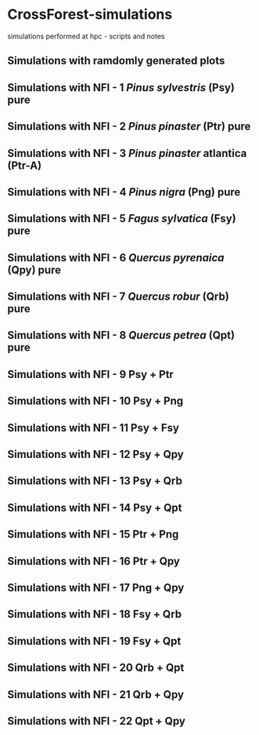 # CrossForest-simulations
simulations performed at hpc - scripts and notes

## Simulations with ramdomly generated plots

## Simulations with NFI - 1 *Pinus sylvestris* (Psy) pure 

## Simulations with NFI - 2 *Pinus pinaster* (Ptr) pure 

## Simulations with NFI - 3 *Pinus pinaster* atlantica (Ptr-A) 

## Simulations with NFI - 4 *Pinus nigra* (Png) pure 

## Simulations with NFI - 5 *Fagus sylvatica* (Fsy) pure 

## Simulations with NFI - 6 *Quercus pyrenaica* (Qpy) pure

## Simulations with NFI - 7 *Quercus robur* (Qrb) pure

## Simulations with NFI - 8 *Quercus petrea* (Qpt) pure 

## Simulations with NFI - 9 Psy + Ptr 

## Simulations with NFI - 10 Psy + Png

## Simulations with NFI - 11 Psy + Fsy

## Simulations with NFI - 12 Psy + Qpy

## Simulations with NFI - 13 Psy + Qrb

## Simulations with NFI - 14 Psy + Qpt

## Simulations with NFI - 15 Ptr + Png

## Simulations with NFI - 16 Ptr + Qpy

## Simulations with NFI - 17 Png + Qpy

## Simulations with NFI - 18 Fsy + Qrb

## Simulations with NFI - 19 Fsy + Qpt

## Simulations with NFI - 20 Qrb + Qpt

## Simulations with NFI - 21 Qrb + Qpy

## Simulations with NFI - 22 Qpt + Qpy
